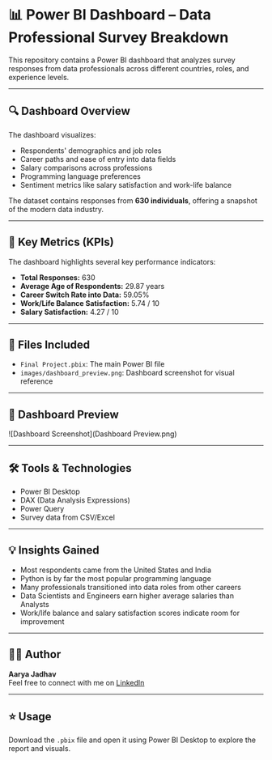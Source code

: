 # 📊 Power BI Dashboard – Data Professional Survey Breakdown

This repository contains a Power BI dashboard that analyzes survey responses from data professionals across different countries, roles, and experience levels.

---

## 🔍 Dashboard Overview

The dashboard visualizes:
- Respondents' demographics and job roles
- Career paths and ease of entry into data fields
- Salary comparisons across professions
- Programming language preferences
- Sentiment metrics like salary satisfaction and work-life balance

The dataset contains responses from **630 individuals**, offering a snapshot of the modern data industry.

---

## 📌 Key Metrics (KPIs)

The dashboard highlights several key performance indicators:

- **Total Responses:** 630  
- **Average Age of Respondents:** 29.87 years  
- **Career Switch Rate into Data:** 59.05%  
- **Work/Life Balance Satisfaction:** 5.74 / 10  
- **Salary Satisfaction:** 4.27 / 10  

---

## 📁 Files Included

- `Final Project.pbix`: The main Power BI file
- `images/dashboard_preview.png`: Dashboard screenshot for visual reference

---

## 📸 Dashboard Preview

![Dashboard Screenshot](Dashboard Preview.png)

---

## 🛠 Tools & Technologies

- Power BI Desktop
- DAX (Data Analysis Expressions)
- Power Query
- Survey data from CSV/Excel

---

## 💡 Insights Gained

- Most respondents came from the United States and India
- Python is by far the most popular programming language
- Many professionals transitioned into data roles from other careers
- Data Scientists and Engineers earn higher average salaries than Analysts
- Work/life balance and salary satisfaction scores indicate room for improvement

---

## 🙋‍♂️ Author

**Aarya Jadhav**  
Feel free to connect with me on [LinkedIn]()

---

## ⭐ Usage

Download the `.pbix` file and open it using Power BI Desktop to explore the report and visuals.
